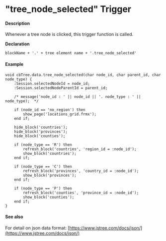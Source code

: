 # "tree\_node\_selected" Trigger

#### Description

 Whenever a tree node is clicked, this trigger function is called.

**Declaration**

```text
blockName + '.' + tree element name + '.tree_node_selected' 
```

#### **Example**

```text
void cbTree.data.tree_node_selected(char node_id, char parent_id, char node_type) {
	:Session.selectedNodeId = node_id;
	:Session.selectedNodeParentId = parent_id;

    /* message('node_id : ' || node_id || '. node_type : ' || node_type);  */

    if (node_id == 'no_region') then
        show_page('locations_grid.frmx');
    end if;

	hide_block('countries');
	hide_block('provinces');
	hide_block('counties');
	
	if (node_type == 'R') then
		refresh_block('countries', 'region_id = :node_id');
		show_block('countries');
	end if;
	
	if (node_type == 'C') then
		refresh_block('provinces', 'country_id = :node_id');
		show_block('provinces');
	end if;

	if (node_type == 'P') then
		refresh_block('counties', 'province_id = :node_id');
		show_block('counties');
	end if;
}
```

#### **See also**

 For detail on json data format: [https://www.jstree.com/docs/json/](https://www.jstree.com/docs/json/)

